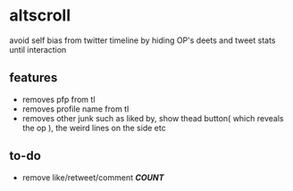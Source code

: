 # altscroll
avoid self bias from twitter timeline by hiding OP's deets and tweet stats until interaction

## features
- removes pfp from tl
- removes profile name from tl
- removes other junk such as liked by, show thead button( which reveals the op ), the weird lines on the side etc

## to-do
- remove like/retweet/comment **_COUNT_**
